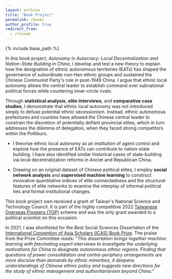 ```yaml
---
layout: archive
title: "Book Project"
permalink: /book/
author_profile: true
redirect_from:
  - /resume
---
```


{% include base_path %}

In this book project, *Autonomy in Autocracy: Local Decentralization and Nation-State Building in China*, I develop and test a new theory to explain how the designation of ethnic autonomous territories (EATs) has shaped the governance of subordinate non-Han ethnic groups and sustained the Chinese Communist Party's rule in post-1949 China. I argue that ethnic local autonomy allows the central leader to establish command over subnational political forces while countering inner-circle rivals.

Through **statistical analysis**, **elite interviews**, and **comparative case studies**, I demonstrate that ethnic local autonomy was not introduced simply to defuse potential ethnic secessionism. Instead, ethnic autonomous prefectures and counties have allowed the Chinese central leader to constrain the discretion of potentially defiant provincial elites, which in turn addresses the dilemma of delegation, when they faced strong competitors within the Politburo. 

  - I theorise ethnic local autonomy as an institution of agent control and explore how the presence of EATs can contribute to nation-state building. I have also identified similar historical cases of state-building via local decentralization reforms in Anciet and Republican China.

  - Drawing on an original dataset of Chinese political elites, I employ **social network analysis** and **supervised machine learning** to construct innovative quantitative indices of elite connectedness and the structural features of elite networks to examine the interplay of informal political ties and formal institutional changes.

This book project own received a grant of Taiwan's National Science and Technology Council. It is part of the highly competitive 2022 [Taiwanese Overseas Pioneers (TOP)](https://www.stpi.narl.org.tw/public/top.htm) scheme and was the only grant awarded to a political scientist on this occasion.

In 2021, I was shortlisted for the Best Social Sciences Dissertation of the [International Convention of Asia Scholars (ICAS) Book Prize](https://www.iias.asia/the-newsletter/article/ibp-2021-english-language-edition-social-sciences). The praise from the Prize Committee reads: "*This dissertation brings together machine learning with fascinating expert interviews to investigate the underlying motivations for China to designate autonomous ethnic regions. Finding that questions of power consolidation and centre-periphery arrangements are more decisive than demands by ethnic minorities, it deepens understandings of Chinese ethnic policy and suggests new directions for the study of ethnic management and authoritarianism beyond China.*"